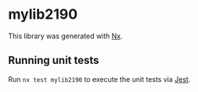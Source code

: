 # mylib2190

This library was generated with [Nx](https://nx.dev).

## Running unit tests

Run `nx test mylib2190` to execute the unit tests via [Jest](https://jestjs.io).
